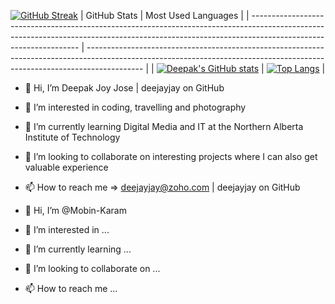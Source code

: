 [![GitHub Streak](https://streak-stats.demolab.com?user=deejayjay&theme=vue-dark&hide_border=true)](https://git.io/streak-stats)
  | GitHub Stats                                                                                                                                                                                    | Most Used Languages                                                                                                                                                        |
| ----------------------------------------------------------------------------------------------------------------------------------------------------------------------------------------------- | -------------------------------------------------------------------------------------------------------------------------------------------------------------------------- |
| [![Deepak's GitHub stats](https://github-readme-stats.vercel.app/api?username=deejayjay&count_private=true&show_icons=true&theme=vue-dark&hide_border=true)](https://github.com/anuraghazra/github-readme-stats) | [![Top Langs](https://github-readme-stats.vercel.app/api/top-langs/?username=deejayjay&layout=compact&theme=vue-dark&hide_border=true)](https://github.com/anuraghazra/github-readme-stats) |

- 👋 Hi, I’m Deepak Joy Jose | deejayjay on GitHub
- 👀 I’m interested in coding, travelling and photography
- 🌱 I’m currently learning Digital Media and IT at the Northern Alberta Institute of Technology
- 💞️ I’m looking to collaborate on interesting projects where I can also get valuable experience
- 📫 How to reach me => deejayjay@zoho.com | deejayjay on GitHub

- 👋 Hi, I’m @Mobin-Karam
- 👀 I’m interested in ...
- 🌱 I’m currently learning ...
- 💞️ I’m looking to collaborate on ...
- 📫 How to reach me ...

<!---
Mobin-Karam/Mobin-Karam is a ✨ special ✨ repository because its `README.md` (this file) appears on your GitHub profile.
You can click the Preview link to take a look at your changes.
--->
